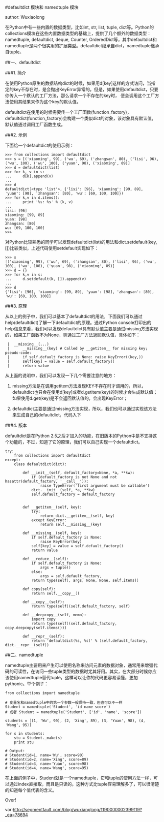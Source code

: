 #defaultdict 模块和 namedtuple 模块

author: Wuxiaolong

在Python中有一些内置的数据类型，比如int, str, list, tuple, dict等。Python的collections模块在这些内置数据类型的基础上，提供了几个额外的数据类型：namedtuple, defaultdict, deque, Counter, OrderedDict等，其中defaultdict和namedtuple是两个很实用的扩展类型。defaultdict继承自dict，namedtuple继承自tuple。

##一、defaultdict

###1. 简介

在使用Python原生的数据结构dict的时候，如果用d[key]这样的方式访问，当指定的key不存在时，是会抛出KeyError异常的。但是，如果使用defaultdict，只要你传入一个默认的工厂方法，那么请求一个不存在的key时， 便会调用这个工厂方法使用其结果来作为这个key的默认值。

defaultdict在使用的时候需要传一个工厂函数(function_factory)，defaultdict(function_factory)会构建一个类似dict的对象，该对象具有默认值，默认值通过调用工厂函数生成。

###2. 示例

下面给一个defaultdict的使用示例：

    >>> from collections import defaultdict
    >>> s = [('xiaoming', 99), ('wu', 69), ('zhangsan', 80), ('lisi', 96), ('wu', 100), ('wu', 100), ('yuan', 98), ('xiaoming', 89)]
    >>> d = defaultdict(list)
    >>> for k, v in s:
    ...     d[k].append(v)
    ... 
    >>> d
    defaultdict(<type 'list'>, {'lisi': [96], 'xiaoming': [99, 89], 'yuan': [98], 'zhangsan': [80], 'wu': [69, 100, 100]})
    >>> for k,v in d.items():
    ...     print '%s: %s' % (k, v)
    ... 
    lisi: [96]
    xiaoming: [99, 89]
    yuan: [98]
    zhangsan: [80]
    wu: [69, 100, 100]
    >>> 

对Python比较熟悉的同学可以发现defaultdict(list)的用法和dict.setdefault(key, [])比较类似，上述代码使用setdefault实现如下：

    >>> s
    [('xiaoming', 99), ('wu', 69), ('zhangsan', 80), ('lisi', 96), ('wu', 100), ('wu', 100), ('yuan', 98), ('xiaoming', 89)]
    >>> d = {}
    >>> for k,v in s:
    ...     d.setdefault(k, []).append(v)
    ... 
    >>> d
    {'lisi': [96], 'xiaoming': [99, 89], 'yuan': [98], 'zhangsan': [80], 'wu': [69, 100, 100]}

###3. 原理

从以上的例子中，我们可以基本了defaultdict的用法，下面我们可以通过help(defaultdict)了解一下defaultdict的原理。通过Python console打印出的help信息来看，我们可以发现defaultdict具有默认值主要是通过missing方法实现的，如果工厂函数不为None，则通过工厂方法返回默认值，具体如下：

     |  __missing__(...)
     |      __missing__(key) # Called by __getitem__ for missing key; pseudo-code:
     |      if self.default_factory is None: raise KeyError((key,))
     |      self[key] = value = self.default_factory()
     |      return value

从上面的说明中，我们可以发现一下几个需要注意的地方：

1. missing方法是在调用getitem方法发现KEY不存在时才调用的，所以，defaultdict也只会在使用d[key]或者d.getitem(key)的时候才会生成默认值；如果使用d.get(key)是不会返回默认值的，会出现KeyError；

2. defaultdict主要是通过missing方法实现，所以，我们也可以通过实现该方法来生成自己的defaultdict，代码入下

###4. 版本

defaultdict是在Python 2.5之后才加入的功能，在旧版本的Python中是不支持这个功能的，不过，知道了它的原理，我们可以自己实现一个defaultdict。

    try:
        from collections import defaultdict
    except:
        class defaultdict(dict):

            def __init__(self, default_factory=None, *a, **kw):
                if (default_factory is not None and not hasattr(default_factory, '__call__')):
                    raise TypeError('first argument must be callable')
                dict.__init__(self, *a, **kw)
                self.default_factory = default_factory

                
            def __getitem__(self, key):
                try:
                    return dict.__getitem__(self, key)
                except KeyError:
                    return self.__missing__(key)

            def __missing__(self, key):
                if self.default_factory is None:
                    raise KeyError(key)
                self[key] = value = self.default_factory()
                return value

            def __reduce__(self):
                if self.default_factory is None:
                    args = tuple()
                else:
                    args = self.default_factory,
                return type(self), args, None, None, self.items()

            def copy(self):
                return self.__copy__()

            def __copy__(self):
                return type(self)(self.default_factory, self)

            def __deepcopy__(self, memo):
                import copy
                return type(self)(self.default_factory, copy.deepcopy(self.items()))

            def __repr__(self):
                return 'defaultdict(%s, %s)' % (self.default_factory, dict.__repr__(self))

##二、namedtuple

namedtuple主要用来产生可以使用名称来访问元素的数据对象，通常用来增强代码的可读性，在访问一些tuple类型的数据时尤其好用。其实，在大部分时候你应该使用namedtuple替代tuple，这样可以让你的代码更容易读懂，更加pythonic。举个例子：

    from collections import namedtuple

    # 变量名和namedtuple中的第一个参数一般保持一致，但也可以不一样
    Student = namedtuple('Student', 'id name score')
    # 或者 Student = namedtuple('Student', ['id', 'name', 'score'])

    students = [(1, 'Wu', 90), (2, 'Xing', 89), (3, 'Yuan', 98), (4, 'Wang', 95)]

    for s in students:
        stu = Student._make(s)
        print stu

    # Output:
    # Student(id=1, name='Wu', score=90)
    # Student(id=2, name='Xing', score=89)
    # Student(id=3, name='Yuan', score=98)
    # Student(id=4, name='Wang', score=95)

在上面的例子中，Student就是一个namedtuple，它和tuple的使用方法一样，可以通过index直接取，而且是只读的。这种方式比tuple容易理解多了，可以很清楚的知道每个值代表的含义。

Over!

var:http://segmentfault.com/blog/wuxianglong/1190000002399119?_ea=78694


